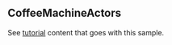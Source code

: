 ## CoffeeMachineActors

See [tutorial](https://microsoft.github.io/coyote/tutorials/failover-coffee-machine-actors/) content that goes with this sample.
